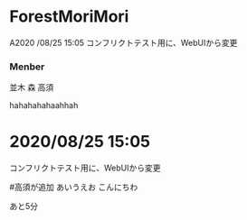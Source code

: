 # ForestMoriMori


A2020 /08/25 15:05
コンフリクトテスト用に、WebUIから変更



### Menber
並木
森
高須

hahahahahaahhah


# 2020/08/25 15:05
コンフリクトテスト用に、WebUIから変更


#高須が追加
あいうえお
こんにちわ




あと5分

